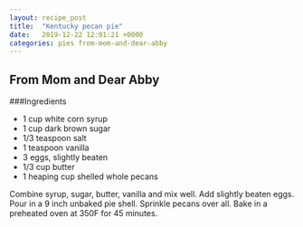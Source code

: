 ```yaml
---
layout: recipe_post
title:  "Kentucky pecan pie"
date:   2019-12-22 12:01:21 +0000
categories: pies from-mom-and-dear-abby
---
```


## From Mom and Dear Abby
###Ingredients
* 1 cup white corn syrup
* 1 cup dark brown sugar
* 1/3 teaspoon salt
* 1 teaspoon vanilla
* 3 eggs, slightly beaten
* 1/3 cup butter 
* 1 heaping cup shelled whole pecans

Combine syrup, sugar, butter, vanilla and mix well. Add slightly beaten eggs. Pour in a 9 inch unbaked pie shell. Sprinkle pecans over all. Bake in a preheated oven at 350F for 45 minutes. 